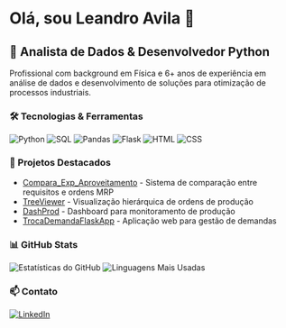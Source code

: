 # Olá, sou Leandro Avila 👋

## 💼 Analista de Dados & Desenvolvedor Python

Profissional com background em Física e 6+ anos de experiência em análise de dados e desenvolvimento de soluções para otimização de processos industriais.

### 🛠️ Tecnologias & Ferramentas
![Python](https://img.shields.io/badge/-Python-3776AB?style=flat&logo=python&logoColor=white) 
![SQL](https://img.shields.io/badge/-SQL-4479A1?style=flat&logo=MySQL&logoColor=white) 
![Pandas](https://img.shields.io/badge/-Pandas-150458?style=flat&logo=pandas&logoColor=white) 
![Flask](https://img.shields.io/badge/-Flask-000000?style=flat&logo=Flask&logoColor=white) 
![HTML](https://img.shields.io/badge/-HTML5-E34F26?style=flat&logo=html5&logoColor=white) 
![CSS](https://img.shields.io/badge/-CSS3-1572B6?style=flat&logo=css3&logoColor=white) 

### 🚀 Projetos Destacados
- [Compara_Exp_Aproveitamento](https://github.com/leandrofavila/Compara_Exp_Aproveitamento)  - Sistema de comparação entre requisitos e ordens MRP
- [TreeViewer](https://github.com/leandrofavila/TreeViewer)  - Visualização hierárquica de ordens de produção
- [DashProd](https://github.com/leandrofavila/DashProd)  - Dashboard para monitoramento de produção
- [TrocaDemandaFlaskApp](https://github.com/leandrofavila/TrocaDemandaFlaskApp)  - Aplicação web para gestão de demandas

### 📊 GitHub Stats
![Estatísticas do GitHub](https://github-readme-stats.vercel.app/api?username=leandrofavila&show_icons=true&theme=radical) 
![Linguagens Mais Usadas](https://github-readme-stats.vercel.app/api/top-langs/?username=leandrofavila&layout=compact&theme=radical) 

### 📫 Contato
[![LinkedIn](https://img.shields.io/badge/-LinkedIn-0077B5?style=flat&logo=LinkedIn&logoColor=white) ](https://www.linkedin.com/in/leandro-avila-9827bb284/) 
